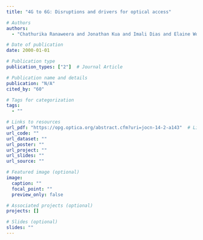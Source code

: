 ```yaml
---
title: "4G to 6G: Disruptions and drivers for optical access"

# Authors
authors:
  - "Chathurika Ranaweera and Jonathan Kua and Imali Dias and Elaine Wong and Christina Lim and Ampalavanapillai Nirmalathas"

# Date of publication
date: 2000-01-01

# Publication type
publication_types: ["2"]  # Journal Article

# Publication name and details
publication: "N/A"
cited_by: "60"

# Tags for categorization
tags:
  - ""

# Links to resources
url_pdf: "https://opg.optica.org/abstract.cfm?uri=jocn-14-2-a143"  # Link to the resource
url_code: ""
url_dataset: ""
url_poster: ""
url_project: ""
url_slides: ""
url_source: ""

# Featured image (optional)
image:
  caption: ""
  focal_point: ""
  preview_only: false

# Associated projects (optional)
projects: []

# Slides (optional)
slides: ""
---
```


